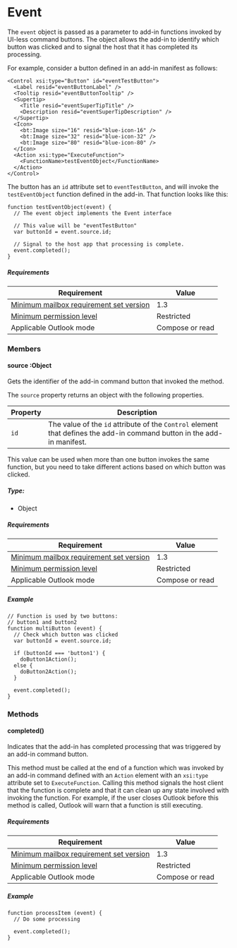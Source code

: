 

# Event

The `event` object is passed as a parameter to add-in functions invoked by UI-less command buttons. The object allows the add-in to identify which button was clicked and to signal the host that it has completed its processing.

For example, consider a button defined in an add-in manifest as follows:

```
<Control xsi:type="Button" id="eventTestButton">
  <Label resid="eventButtonLabel" />
  <Tooltip resid="eventButtonTooltip" />
  <Supertip>
    <Title resid="eventSuperTipTitle" />
    <Description resid="eventSuperTipDescription" />
  </Supertip>
  <Icon>
    <bt:Image size="16" resid="blue-icon-16" />
    <bt:Image size="32" resid="blue-icon-32" />
    <bt:Image size="80" resid="blue-icon-80" />
  </Icon>
  <Action xsi:type="ExecuteFunction">
    <FunctionName>testEventObject</FunctionName>
  </Action>
</Control>
```

The button has an `id` attribute set to `eventTestButton`, and will invoke the `testEventObject` function defined in the add-in. That function looks like this:

```
function testEventObject(event) {
  // The event object implements the Event interface

  // This value will be "eventTestButton"
  var buttonId = event.source.id;

  // Signal to the host app that processing is complete.
  event.completed();
}
```

##### Requirements

|Requirement| Value|
|---|---|
|[Minimum mailbox requirement set version](./tutorial-api-requirement-sets.md)| 1.3|
|[Minimum permission level](../../../docs/outlook/understanding-outlook-add-in-permissions.md)| Restricted|
|Applicable Outlook mode| Compose or read|

### Members

####  source :Object

Gets the identifier of the add-in command button that invoked the method.

The `source` property returns an object with the following properties.

| Property | Description |
| --- | --- |
| `id` | The value of the `id` attribute of the `Control` element that defines the add-in command button in the add-in manifest. |

This value can be used when more than one button invokes the same function, but you need to take different actions based on which button was clicked.

##### Type:

*   Object

##### Requirements

|Requirement| Value|
|---|---|
|[Minimum mailbox requirement set version](./tutorial-api-requirement-sets.md)| 1.3|
|[Minimum permission level](../../../docs/outlook/understanding-outlook-add-in-permissions.md)| Restricted|
|Applicable Outlook mode| Compose or read|

##### Example

```
// Function is used by two buttons:
// button1 and button2
function multiButton (event) {
  // Check which button was clicked
  var buttonId = event.source.id;

  if (buttonId === 'button1') {
    doButton1Action();
  else {
    doButton2Action();
  }

  event.completed();
}
```

### Methods

####  completed()

Indicates that the add-in has completed processing that was triggered by an add-in command button.

This method must be called at the end of a function which was invoked by an add-in command defined with an `Action` element with an `xsi:type` attribute set to `ExecuteFunction`. Calling this method signals the host client that the function is complete and that it can clean up any state involved with invoking the function. For example, if the user closes Outlook before this method is called, Outlook will warn that a function is still executing.

##### Requirements

|Requirement| Value|
|---|---|
|[Minimum mailbox requirement set version](./tutorial-api-requirement-sets.md)| 1.3|
|[Minimum permission level](../../../docs/outlook/understanding-outlook-add-in-permissions.md)| Restricted|
|Applicable Outlook mode| Compose or read|

##### Example

```
function processItem (event) {
  // Do some processing

  event.completed();
}
```